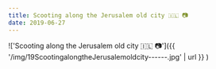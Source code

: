 ```yaml
---
title: Scooting along the Jerusalem old city 🇮🇱 📷
date: 2019-06-27
---
```


!['Scooting along the Jerusalem old city 🇮🇱 📷']({{ '/img/19ScootingalongtheJerusalemoldcity------.jpg' | url }} )
<br>
